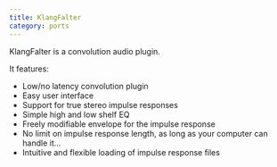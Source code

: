 ```yaml
---
title: KlangFalter
category: ports
---
```

KlangFalter is a convolution audio plugin.

It features:
- Low/no latency convolution plugin
- Easy user interface
- Support for true stereo impulse responses
- Simple high and low shelf EQ
- Freely modifiable envelope for the impulse response
- No limit on impulse response length, as long as your computer can handle it...
- Intuitive and flexible loading of impulse response files
